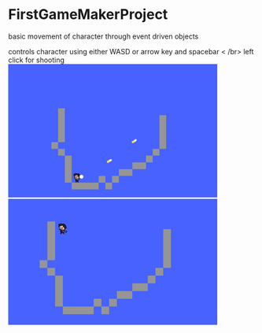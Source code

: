 # FirstGameMakerProject
basic movement of character through event driven objects

controls character using either WASD or arrow key and spacebar < /br>
left click for shooting
<img src="https://github.com/HoJinKind/FirstGameMakerProject/blob/master/image/Screenshot%20(12).png" alt="alt text" width="425" >  <img src="https://github.com/HoJinKind/FirstGameMakerProject/blob/master/image/Screenshot%20(13).png" width="425"/> 
